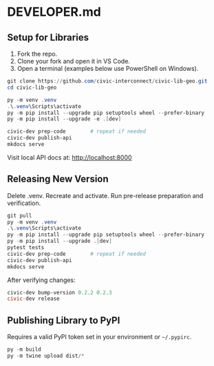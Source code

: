 # DEVELOPER.md

## Setup for Libraries

1. Fork the repo.
2. Clone your fork and open it in VS Code.
3. Open a terminal (examples below use PowerShell on Windows).

```powershell
git clone https://github.com/civic-interconnect/civic-lib-geo.git
cd civic-lib-geo

py -m venv .venv
.\.venv\Scripts\activate
py -m pip install --upgrade pip setuptools wheel --prefer-binary
py -m pip install --upgrade -e .[dev]

civic-dev prep-code        # repeat if needed
civic-dev publish-api
mkdocs serve
```

Visit local API docs at: <http://localhost:8000>

## Releasing New Version

Delete .venv. Recreate and activate.
Run pre-release preparation and verification.

```powershell
git pull
py -m venv .venv
.\.venv\Scripts\activate
py -m pip install --upgrade pip setuptools wheel --prefer-binary
py -m pip install --upgrade .[dev]
pytest tests
civic-dev prep-code        # repeat if needed
civic-dev publish-api
mkdocs serve
```

After verifying changes:

```powershell
civic-dev bump-version 0.2.2 0.2.3
civic-dev release
```

## Publishing Library to PyPI

Requires a valid PyPI token set in your environment or `~/.pypirc`.

```powershell
py -m build
py -m twine upload dist/*
```
